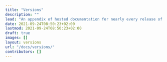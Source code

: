 ```yaml
---
title: "Versions"
description: ""
lead: "An appendix of hosted documentation for nearly every release of Tor Dev Docs"
date: 2021-09-24T08:50:23+02:00
lastmod: 2021-09-24T08:50:23+02:00
draft: true
images: []
layout: versions
url: "/docs/versions/"
contributors: []
---
```

